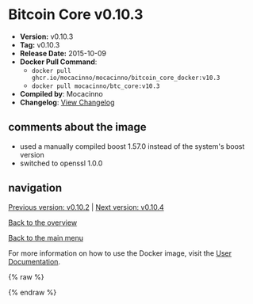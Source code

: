 # Bitcoin Core v0.10.3

- **Version:** v0.10.3
- **Tag:** v0.10.3
- **Release Date:** 2015-10-09
- **Docker Pull Command**:
  - `docker pull ghcr.io/mocacinno/mocacinno/bitcoin_core_docker:v10.3`
  - `docker pull mocacinno/btc_core:v10.3`
- **Compiled by**: Mocacinno
- **Changelog**: [View Changelog](https://github.com/bitcoin/bitcoin/blob/v0.10.3/doc/release-notes.md)

## comments about the image

- used a manually compiled boost 1.57.0 instead of the system's boost version
- switched to openssl 1.0.0

## navigation

[Previous version: v0.10.2](./v10.2.md) | [Next version: v0.10.4](./v10.4.md)

[Back to the overview](./Readme.md)

[Back to the main menu](../Readme.md)

For more information on how to use the Docker image, visit the [User Documentation](../userdocs/Readme.md).

<!-- Google tag (gtag.js) -->
{% raw %}
<script async src="https://www.googletagmanager.com/gtag/js?id=G-BPC6NC6FF9"></script>
<script>
  window.dataLayer = window.dataLayer || [];
  function gtag(){dataLayer.push(arguments);}
  gtag('js', new Date());
  gtag('config', 'G-BPC6NC6FF9');
</script>
{% endraw %}

